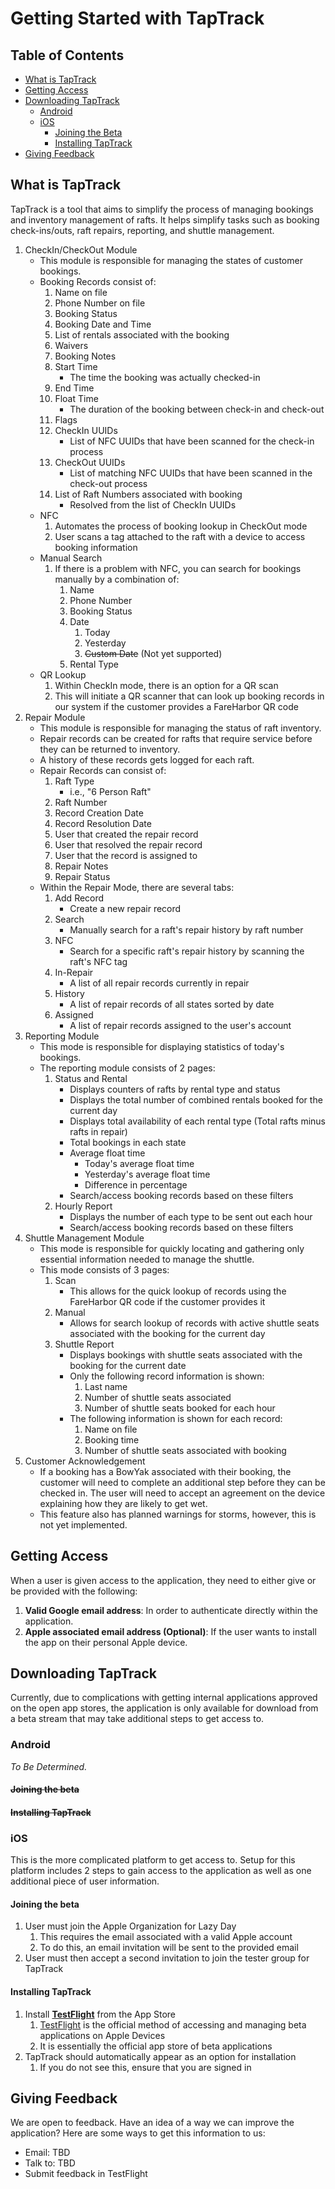 # Getting Started with TapTrack

## Table of Contents
- [What is TapTrack](#what-is-taptrack)
- [Getting Access](#getting-access)
- [Downloading TapTrack](#downloading-taptrack)
    - [Android](#android)
    - [iOS](#ios)
        - [Joining the Beta](#joining-the-beta)
        - [Installing TapTrack](#installing-taptrack)
- [Giving Feedback](#giving-feedback)

## What is TapTrack
TapTrack is a tool that aims to simplify the process of managing bookings and inventory management of rafts. It helps simplify tasks such as booking check-ins/outs, raft repairs, reporting, and shuttle management.

1. CheckIn/CheckOut Module
    - This module is responsible for managing the states of customer bookings.
    - Booking Records consist of:
        1. Name on file
        2. Phone Number on file
        3. Booking Status
        4. Booking Date and Time
        5. List of rentals associated with the booking
        6. Waivers
        7. Booking Notes
        8. Start Time
            - The time the booking was actually checked-in
        9. End Time
        10. Float Time
            - The duration of the booking between check-in and check-out
        11. Flags
        12. CheckIn UUIDs
            - List of NFC UUIDs that have been scanned for the check-in process
        13. CheckOut UUIDs
            - List of matching NFC UUIDs that have been scanned in the check-out process
        14. List of Raft Numbers associated with booking
            - Resolved from the list of CheckIn UUIDs
    - NFC
        1. Automates the process of booking lookup in CheckOut mode
        2. User scans a tag attached to the raft with a device to access booking information
    - Manual Search
        1. If there is a problem with NFC, you can search for bookings manually by a combination of:
            1. Name
            2. Phone Number
            3. Booking Status
            4. Date
                1. Today
                2. Yesterday
                3. ~~Custom Date~~ (Not yet supported)
            5. Rental Type
    - QR Lookup
        1. Within CheckIn mode, there is an option for a QR scan
        2. This will initiate a QR scanner that can look up booking records in our system if the customer provides a FareHarbor QR code
2. Repair Module
    - This module is responsible for managing the status of raft inventory.
    - Repair records can be created for rafts that require service before they can be returned to inventory.
    - A history of these records gets logged for each raft.
    - Repair Records can consist of:
        1. Raft Type 
            - i.e., "6 Person Raft"
        2. Raft Number
        3. Record Creation Date
        4. Record Resolution Date
        5. User that created the repair record
        6. User that resolved the repair record
        7. User that the record is assigned to
        8. Repair Notes
        9. Repair Status
    - Within the Repair Mode, there are several tabs:
        1. Add Record
            - Create a new repair record
        2. Search 
            - Manually search for a raft's repair history by raft number
        3. NFC
            - Search for a specific raft's repair history by scanning the raft's NFC tag
        4. In-Repair
            - A list of all repair records currently in repair
        5. History
            - A list of repair records of all states sorted by date
        6. Assigned
            - A list of repair records assigned to the user's account
3. Reporting Module
    - This mode is responsible for displaying statistics of today's bookings.
    - The reporting module consists of 2 pages:
        1. Status and Rental
            - Displays counters of rafts by rental type and status
            - Displays the total number of combined rentals booked for the current day
            - Displays total availability of each rental type (Total rafts minus rafts in repair)
            - Total bookings in each state
            - Average float time
                - Today's average float time
                - Yesterday's average float time
                - Difference in percentage
            - Search/access booking records based on these filters
        2. Hourly Report
            - Displays the number of each type to be sent out each hour
            - Search/access booking records based on these filters
4. Shuttle Management Module
    - This mode is responsible for quickly locating and gathering only essential information needed to manage the shuttle.
    - This mode consists of 3 pages:
        1. Scan
            - This allows for the quick lookup of records using the FareHarbor QR code if the customer provides it
        2. Manual
            - Allows for search lookup of records with active shuttle seats associated with the booking for the current day
        3. Shuttle Report
            - Displays bookings with shuttle seats associated with the booking for the current date
            - Only the following record information is shown:
                1. Last name 
                2. Number of shuttle seats associated 
                3. Number of shuttle seats booked for each hour
            - The following information is shown for each record:
                1. Name on file
                2. Booking time
                3. Number of shuttle seats associated with booking
5. Customer Acknowledgement 
    - If a booking has a BowYak associated with their booking, the customer will need to complete an additional step before they can be checked in. The user will need to accept an agreement on the device explaining how they are likely to get wet.
    - This feature also has planned warnings for storms, however, this is not yet implemented.

## Getting Access
When a user is given access to the application, they need to either give or be provided with the following:
1. **Valid Google email address**: In order to authenticate directly within the application.
2. **Apple associated email address (Optional)**: If the user wants to install the app on their personal Apple device.

## Downloading TapTrack
Currently, due to complications with getting internal applications approved on the open app stores, the application is only available for download from a beta stream that may take additional steps to get access to.

### Android
*To Be Determined.*

#### ~~Joining the beta~~

#### ~~Installing TapTrack~~

### iOS
This is the more complicated platform to get access to. Setup for this platform includes 2 steps to gain access to the application as well as one additional piece of user information.

#### Joining the beta
1. User must join the Apple Organization for Lazy Day
    1. This requires the email associated with a valid Apple account
    2. To do this, an email invitation will be sent to the provided email
2. User must then accept a second invitation to join the tester group for TapTrack

#### Installing TapTrack
1. Install **[TestFlight](https://apps.apple.com/ca/app/testflight/id899247664)** from the App Store
    1. [TestFlight](https://testflight.apple.com/) is the official method of accessing and managing beta applications on Apple Devices
    2. It is essentially the official app store of beta applications
2. TapTrack should automatically appear as an option for installation 
    1. If you do not see this, ensure that you are signed in

## Giving Feedback
We are open to feedback. Have an idea of a way we can improve the application? Here are some ways to get this information to us:
- Email: TBD
- Talk to: TBD
- Submit feedback in TestFlight